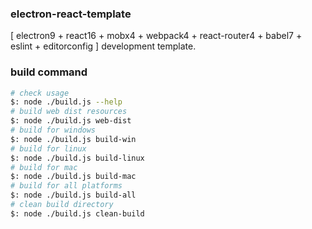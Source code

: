 ### electron-react-template
[ electron9 + react16 + mobx4 + webpack4 + react-router4 + babel7 + eslint + editorconfig ] development template.

### build command

```sh
# check usage
$: node ./build.js --help
# build web dist resources
$: node ./build.js web-dist
# build for windows
$: node ./build.js build-win
# build for linux
$: node ./build.js build-linux
# build for mac
$: node ./build.js build-mac
# build for all platforms
$: node ./build.js build-all
# clean build directory
$: node ./build.js clean-build
```